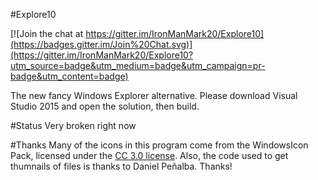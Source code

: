 #Explore10

[![Join the chat at https://gitter.im/IronManMark20/Explore10](https://badges.gitter.im/Join%20Chat.svg)](https://gitter.im/IronManMark20/Explore10?utm_source=badge&utm_medium=badge&utm_campaign=pr-badge&utm_content=badge)

The new fancy Windows Explorer alternative. Please download Visual Studio 2015 and open the solution, then build.

#Status
Very broken right now

#Thanks
Many of the icons in this program come from the WindowsIcon Pack, licensed under the [CC 3.0 license](https://creativecommons.org/licenses/by/3.0/us/). Also, the code used to get thumnails of files is thanks to Daniel Peñalba. Thanks!